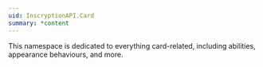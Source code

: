```yaml
---
uid: InscryptionAPI.Card
summary: *content
---
```

This namespace is dedicated to everything card-related, including abilities, appearance behaviours, and more.